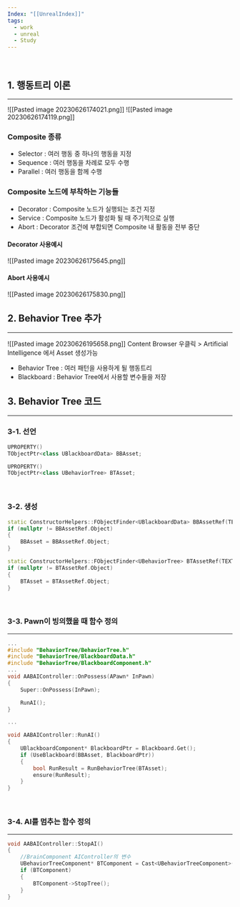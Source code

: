 ```yaml
---
Index: "[[UnrealIndex]]"
tags:
  - work
  - unreal
  - Study
---
```

   
## 1. 행동트리 이론
---
![[Pasted image 20230626174021.png]]
![[Pasted image 20230626174119.png]]
### Composite 종류
* Selector : 여러 행동 중 하나의 행동을 지정
* Sequence : 여러 행동을 차례로 모두 수행
* Parallel : 여러 행동을 함께 수행
   
### Composite 노드에 부착하는 기능들
* Decorator : Composite 노드가 실행되는 조건 지정
* Service : Composite 노드가 활성화 될 때 주기적으로 실행
* Abort : Decorator 조건에 부합되면 Composite 내 활동을 전부 중단
   
#### Decorator 사용예시
![[Pasted image 20230626175645.png]]
#### Abort 사용예시
![[Pasted image 20230626175830.png]]
   
   
## 2. Behavior Tree 추가
---
![[Pasted image 20230626195658.png]]
Content Browser 우클릭 > Artificial Intelligence 에서 Asset 생성가능
* Behavior Tree : 여러 패턴을 사용하게 될 행동트리
* Blackboard : Behavior Tree에서 사용할 변수들을 저장
   
   
## 3. Behavior Tree 코드
---
### 3-1. 선언
```cpp
UPROPERTY()
TObjectPtr<class UBlackboardData> BBAsset;

UPROPERTY()
TObjectPtr<class UBehaviorTree> BTAsset;
```
   
### 3-2. 생성
```cpp
static ConstructorHelpers::FObjectFinder<UBlackboardData> BBAssetRef(TEXT("/Script/AIModule.BlackboardData'/Game/ArenaBattle/AI/BB_ABCharacter.BB_ABCharacter'"));
if (nullptr != BBAssetRef.Object)
{
	BBAsset = BBAssetRef.Object;
}

static ConstructorHelpers::FObjectFinder<UBehaviorTree> BTAssetRef(TEXT("/Script/AIModule.BehaviorTree'/Game/ArenaBattle/AI/BT_ABCharacter.BT_ABCharacter'"));
if (nullptr != BTAssetRef.Object)
{
	BTAsset = BTAssetRef.Object;
}
```
   
### 3-3. Pawn이 빙의했을 때 함수 정의
---
```cpp
...
#include "BehaviorTree/BehaviorTree.h"
#include "BehaviorTree/BlackboardData.h"
#include "BehaviorTree/BlackboardComponent.h"
...
void AABAIController::OnPossess(APawn* InPawn)
{
	Super::OnPossess(InPawn);

	RunAI();
}

...

void AABAIController::RunAI()
{
	UBlackboardComponent* BlackboardPtr = Blackboard.Get();
	if (UseBlackboard(BBAsset, BlackboardPtr))
	{
		bool RunResult = RunBehaviorTree(BTAsset);
		ensure(RunResult);
	}
}
```
   
### 3-4. AI를 멈추는 함수 정의
---
```cpp
void AABAIController::StopAI()
{
	//BrainComponent AIController의 변수
	UBehaviorTreeComponent* BTComponent = Cast<UBehaviorTreeComponent>(BrainComponent);
	if (BTComponent)
	{
		BTComponent->StopTree();
	}
}
```
